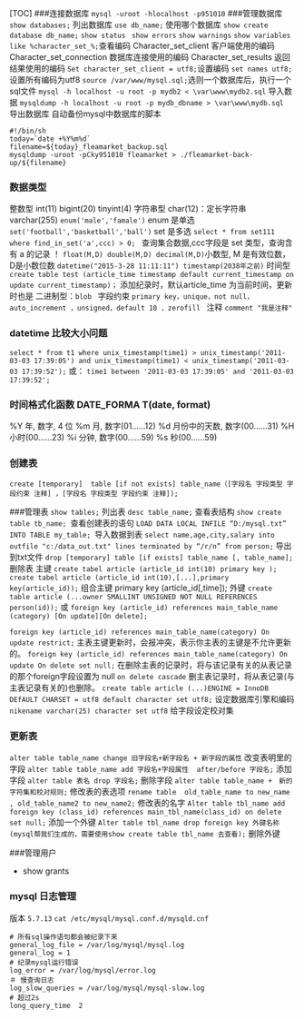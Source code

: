 [TOC]
###连接数据库
`mysql -uroot -hlocalhost -p951010`
###管理数据库
`show databases;`  列出数据库
`use db_name;`     使用哪个数据库
`show create database db_name;`
`show status `
`show errors`
`show warnings`
`show variables like %character_set_%;`查看编码
  Character_set_client 客户端使用的编码
  Character_set_connection 数据库连接使用的编码
  Character_set_results 返回结果使用的编码
`Set character_set_client = utf8;`设置编码
`set names utf8;`设置所有编码为utf8
`source /var/www/mysql.sql;`选则一个数据库后，执行一个sql文件
`mysql -h localhost -u root -p mydb2 < \var\www\mydb2.sql` 导入数据
`mysqldump -h localhost -u root -p mydb_dbname > \var\www\mydb.sql `导出数据库
自动备份mysql中数据库的脚本
```
#!/bin/sh
today=`date +%Y%m%d`
filename=${today}_fleamarket_backup.sql
mysqldump -uroot -pCky951010 fleamarket > ./fleamarket-back-up/${filename}
```


### 数据类型
整数型 int(11)   bigint(20) tinyint(4)
字符串型 char(12)：定长字符串  varchar(255)
`enum('male','famale')` enum 是单选
`set('football','basketball','ball')` set 是多选
`select * from set111 where find_in_set('a',ccc) > 0; `
 查询集合数据,ccc字段是 set 类型，查询含有 a 的记录 ！
`float(M,D) double(M,D) decimal(M,D)`小数型, M 是有效位数，D是小数位数
`datetime("2015-3-28 11:11:11") timestamp(2038年之前)` 时间型
`create table test (article_time timestamp default current_timestamp on update current_timestamp)；`
添加纪录时，默认article_time 为当前时间，更新时也是
二进制型：`blob `
字段约束 `primary key，unique，not null，auto_increment ，unsigned，default 10 ，zerofill `
注释 `comment "我是注释"`

### datetime 比较大小问题
`select * from t1 where unix_timestamp(time1) > unix_timestamp('2011-03-03 17:39:05') and unix_timestamp(time1) < unix_timestamp('2011-03-03 17:39:52');`
或：
`time1 between '2011-03-03 17:39:05' and '2011-03-03 17:39:52';`

### 时间格式化函数 DATE_FORMA T(date, format)
%Y 年, 数字, 4 位
%m 月, 数字(01……12)
%d 月份中的天数, 数字(00……31)
%H 小时(00……23)
%i 分钟, 数字(00……59)
%s 秒(00……59)

### 创建表
`create [temporary]  table [if not exists] table_name（[字段名 字段类型 字段约束 注释] ，[字段名 字段类型 字段约束 注释]);`

###管理表
`show tables;`    列出表
`desc table_name;`    查看表结构
`show create table tb_name; `查看创建表的语句
`LOAD DATA LOCAL INFILE “D:/mysql.txt” INTO TABLE my_table; `导入数据到表
`select name,age,city,salary into outfile "c:/data_out.txt" lines terminated by “/r/n” from person;`
导出到txt文件
`drop [temporary] table [if exists] table_name [, table_name];` 删除表
主键
`create tabel article (article_id int(10) primary key );`
`create tabel article (article_id int(10),[...],primary key(article_id));`
组合主键
primary key (article_id[,time]);
外键
`create table article (...owner SMALLINT UNSIGNED NOT NULL REFERENCES person(id));`
或
`foreign key (article_id) references main_table_name (category) [On update][On delete];`

`foreign key (article_id) references main_table_name(category) On update restrict;`
主表主键更新时，会报冲突，表示你主表的主键是不允许更新的。
`foreign key (article_id) references main_table_name(category) On update On delete set null;`
在删除主表的记录时，将与该记录有关的从表记录的那个foreign字段设置为 null
`on delete cascade`
删主表记录时，将从表记录(与主表记录有关的)也删除。
`create table article (...)ENGINE = InnoDB DEfAULT CHARSET = utf8 default character set utf8;`
设定数据库引擎和编码
`nikename varchar(25) character set utf8`
给字段设定校对集

### 更新表
`alter table table_name change 旧字段名+新字段名 + 新字段的属性`
改变表明里的字段
`alter table table_name add 字段名+字段属性  after/before 字段名;`
添加字段
`alter table 表名 drop 字段名;`
删除字段
`alter table table_name +　新的字符集和校对规则;`
修改表的表选项
`rename table  old_table_name to new_name , old_table_name2 to new_name2;`
修改表的名字
`Alter table tbl_name add foreign key (class_id) references main_tbl_name(class_id) on delete set null;`
添加一个外键
`Alter table tbl_name drop foreign key 外键名称(mysql帮我们生成的，需要使用show create table tbl_name 去查看);`
删除外键

###管理用户
* show grants

### mysql 日志管理
版本 `5.7.13`
`cat /etc/mysql/mysql.conf.d/mysqld.cnf`
```
# 所有sql操作语句都会被纪录下来
general_log_file = /var/log/mysql/mysql.log
general_log = 1
# 纪录mysql运行错误
log_error = /var/log/mysql/error.log
＃ 慢查询日志
log_slow_queries = /var/log/mysql/mysql-slow.log
# 超过2s
long_query_time  2
```
